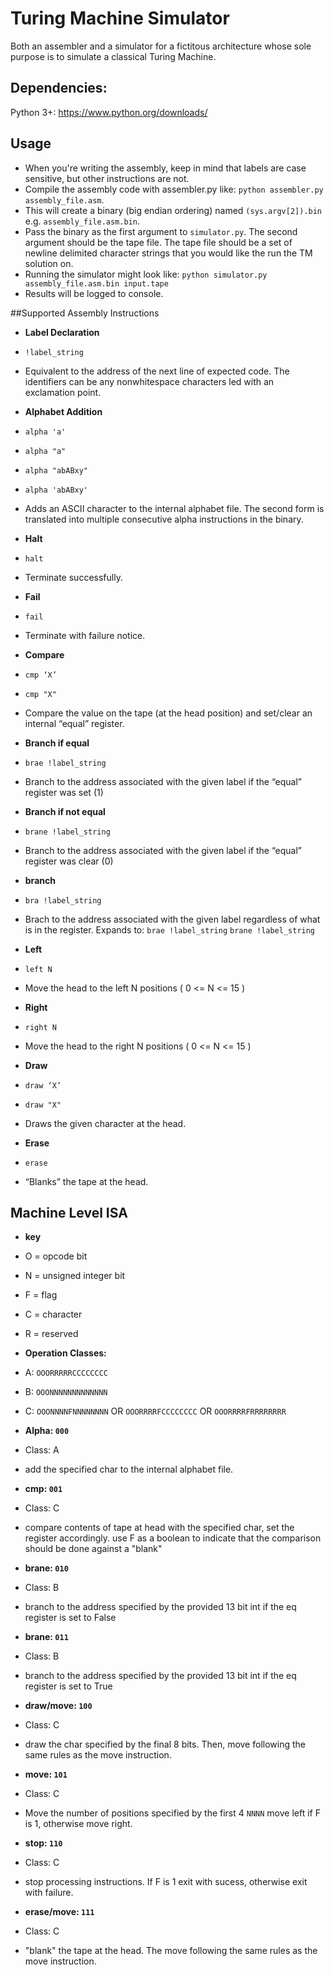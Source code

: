 Turing Machine Simulator
===
Both an assembler and a simulator for a fictitous architecture whose sole purpose is to simulate a classical Turing Machine.

Dependencies:
---
Python 3+: https://www.python.org/downloads/

Usage
---
 - When you're writing the assembly, keep in mind that labels are case sensitive, but other instructions are not.
 - Compile the assembly code with assembler.py like: `python assembler.py assembly_file.asm`.
 - This will create a binary (big endian ordering) named `(sys.argv[2]).bin` e.g. `assembly_file.asm.bin`.
 - Pass the binary as the first argument to `simulator.py`. The second argument should be the tape file. The tape file should be a set of newline delimited character strings that you would like the run the TM solution on.
 - Running the simulator might look like: `python simulator.py assembly_file.asm.bin input.tape`
 - Results will be logged to console.



##Supported Assembly Instructions

 - **Label Declaration**       
  - `!label_string`        
  -  Equivalent to the address of the next line of expected code. The identifiers can be any non­whitespace characters led with an exclamation point.


 - **Alphabet Addition**   
  - `alpha 'a'`
  - `alpha "a"` 
  - `alpha "abABxy"`
  - `alpha 'abABxy'`
  - Adds an ASCII character to the internal alphabet file. The second form is translated into multiple consecutive alpha instructions in the binary.


 - **Halt**        
  - `halt`                  
  - Terminate successfully.


 - **Fail**
  - `fail`
  - Terminate with failure notice.


 - **Compare**     
  - `cmp ‘X’`
  - `cmp "X"`               
  - Compare the value on the tape (at the head position) and set/clear an internal “equal” register.


 - **Branch if equal**
  - `brae !label_string`    
  - Branch to the address associated with the given label if the “equal” register was set (1)


 - **Branch if not equal**
  - `brane !label_string`   
  - Branch to the address associated with the given label if the “equal” register was clear (0)


 - **branch**      
  - `bra !label_string`                   
  - Brach to the address associated with the given label regardless of what is in the register. Expands to: `brae !label_string` `brane !label_string`                                    


 - **Left**        
  - `left N`                
  - Move the head to the left N positions  ( 0 <= N <= 15 )


 - **Right**       
  - `right N`        
  - Move the head to the right N positions  ( 0 <= N <= 15 )


 - **Draw**        
  - `draw ‘X’`
  - `draw "X"`
  - Draws the given character at the head.


 - **Erase**       
  - `erase`                 
  - “Blanks” the tape at the head.






Machine Level ISA 
---
 - **key**
  - O = opcode bit
  - N = unsigned integer bit
  - F = flag
  - C = character
  - R = reserved
 
- **Operation Classes:**
 - A: `OOORRRRRCCCCCCCC`
 - B: `OOONNNNNNNNNNNNN`
 - C: `OOONNNNFNNNNNNNN` OR `OOORRRRFCCCCCCCC` OR `OOORRRRFRRRRRRRR`

- **Alpha: `000`**
 - Class: A
 - add the specified char to the internal alphabet file.

- **cmp: `001`**
 - Class: C
 - compare contents of tape at head with the specified char, set the register accordingly. use F as a boolean to indicate that the comparison should be done against a "blank"

- **brane: `010`**
 - Class: B
 - branch to the address specified by the provided 13 bit int if the eq register is set to False
 
- **brane: `011`**
 - Class: B
 - branch to the address specified by the provided 13 bit int if the eq register is set to True

- **draw/move: `100`**
 - Class: C
 - draw the char specified by the final 8 bits. Then, move following the same rules as the move instruction.

- **move: `101`**
 - Class: C
 - Move the number of positions specified by the first 4 `NNNN` move left if F is 1, otherwise move right. 

- **stop: `110`**
 - Class: C
 - stop processing instructions. If F is 1 exit with sucess, otherwise exit with failure. 

- **erase/move: `111`**
 - Class: C
 - "blank" the tape at the head. The move following the same rules as the move instruction. 
 
